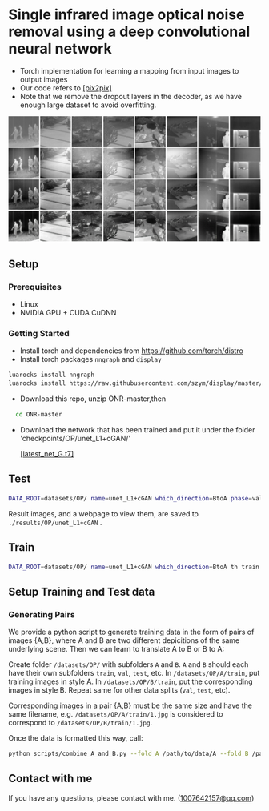 # Single infrared image optical noise removal using a deep convolutional neural network

- Torch implementation for learning a mapping from input images to output images
- Our code refers to [[pix2pix]](https://github.com/phillipi/pix2pix)
- Note that we remove the dropout layers in the decoder, as we have enough large dataset to avoid overfitting.

<img src="imgs/img1.png" width="900px"/>


## Setup

### Prerequisites
- Linux
- NVIDIA GPU + CUDA CuDNN

### Getting Started
- Install torch and dependencies from https://github.com/torch/distro
- Install torch packages `nngraph` and `display`
```bash
luarocks install nngraph
luarocks install https://raw.githubusercontent.com/szym/display/master/display-scm-0.rockspec
```
- Download this repo, unzip ONR-master,then
```bash
  cd ONR-master
```

- Download the network that has been trained and put it under the folder 'checkpoints/OP/unet_L1+cGAN/'

  [[latest_net_G.t7]](https://drive.google.com/file/d/0B3pG20Tbq8Nec09LV3lSMDJSWDA/view)


## Test
```bash
DATA_ROOT=datasets/OP/ name=unet_L1+cGAN which_direction=BtoA phase=val_0.002 th test.lua
```
Result images, and a webpage to view them, are saved to `./results/OP/unet_L1+cGAN` .

## Train
```bash
DATA_ROOT=datasets/OP/ name=unet_L1+cGAN which_direction=BtoA th train.lua
```

## Setup Training and Test data
### Generating Pairs
We provide a python script to generate training data in the form of pairs of images {A,B}, where A and B are two different depicitions of the same underlying scene. Then we can learn to translate A to B or B to A:

Create folder `/datasets/OP/` with subfolders `A` and `B`. `A` and `B` should each have their own subfolders `train`, `val`, `test`, etc. In `/datasets/OP/A/train`, put training images in style A. In `/datasets/OP/B/train`, put the corresponding images in style B. Repeat same for other data splits (`val`, `test`, etc).

Corresponding images in a pair {A,B} must be the same size and have the same filename, e.g. `/datasets/OP/A/train/1.jpg` is considered to correspond to `/datasets/OP/B/train/1.jpg`.

Once the data is formatted this way, call:
```bash
python scripts/combine_A_and_B.py --fold_A /path/to/data/A --fold_B /path/to/data/B --fold_AB /path/to/data
```
## Contact with me
If you have any questions, please contact with me. (1007642157@qq.com)

